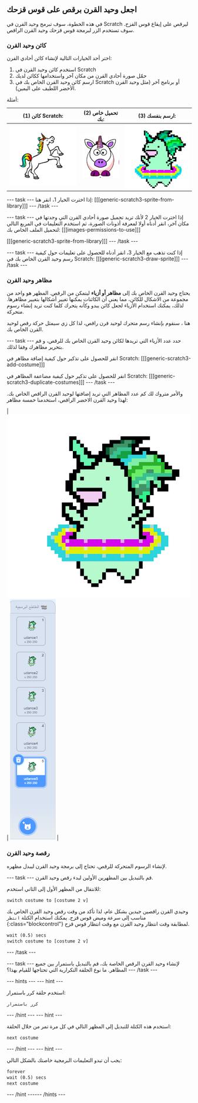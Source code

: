 ## اجعل وحيد القرن برقص على قوس قزحك

في هذه الخطوة، سوف تبرمج وحيد القرن في Scratch ليرقص على إيقاع قوس القزح. سوف تستخدم الزر لبرمجة قوس قزحك وحيد القرن الراقص.

### كائن وحيد القرن

اختر أحد الخيارات التالية لإنشاء كائن أحادي القرن:

1. استخدم كائن وحيد القرن في Scratch
2. حمّل صورة أحادي القرن من مكان آخر واستخدامها ككائن لديك
3. ارسم كائن وحيد القرن الخاص بك في Scratch أو برنامج آخر (مثل وحيد القرن الأخضر اللطيف على اليمين).

أمثلة:

|               (1) كائن Scratch:                |              (2) تحميل خاص بك:              |             (3) ارسم بنفسك:             |
|:----------------------------------------------:|:-------------------------------------------:|:---------------------------------------:|
| ![وحيد قرن Scratch](images/scratchunicorn.png) | ![وحيد قرن من الويب](images/webunicorn.png) | ![رسم وحيد قرن](images/drawunicorn.png) |

--- task --- إذا اخترت الخيار 1، انقر هنا: 
[[[generic-scratch3-sprite-from-library]]] 
--- /task ---

--- task --- إذا اخترت الخيار 2 لأنك تريد تحميل صورة أحادي القرن التي وجدتها في مكان آخر، انقر أدناه أولا لمعرفة أذونات الصورة، ثم استخدم التعليمات في المربع التالي لتحميل الملف الخاص بك: 
[[[images-permissions-to-use]]]

[[[generic-scratch3-sprite-from-library]]] 
--- /task ---

--- task --- إذا كنت تذهب مع الخيار 3، انقر أدناه للحصول على تعليمات حول كيفية رسم وحيد القرن الخاص بك في Scratch: 
[[[generic-scratch3-draw-sprite]]] 
--- /task ---

### مظاهر وحيد القرن

يحتاج وحيد القرن الخاص بك إلى **مظاهر أو أزياء** ليتمكن من الرقص. المظهر هو واحد من مجموعة من الاشكال للكائن، مما يعني أن الكائنات يمكنها تغيير أشكالها بتغيير مظاهرها. لذلك، يمكنك استخدام الأزياء لجعل كائن يبدو وكأنه يتحرك كلما كنت تريد إنشاء رسوم متحركة.

هنا ، سنقوم بإنشاء رسم متحرك لوحيد قرن راقص، لذا كل زي سيمثل حركة رقص لوحيد القرن الخاص بك.

--- task --- حدد عدد الأزياء التي تريدها لكائن وحيد القرن الخاص بك للرقص، و قم بتحرير مظاهرك وفقا لذلك.

انقر للحصول على تذكير حول كيفية إضافة مظاهر في Scratch: 
[[[generic-scratch3-add-costume]]]

انقر للحصول على تذكير حول كيفية مضاعفة المظاهر في Scratch: 
[[[generic-scratch3-duplicate-costumes]]] 
--- /task ---

والأمر متروك لك كم عدد المظاهر التي تريد إضافتها لوحيد القرن الراقص الخاص بك. لهذا وحيد القرن الاخضر الراقص، استخدمنا خمسة مظاهر:

| ![Dancing Unicorn Gif](images/dancingunicorn.gif) | ![Five Costumes](images/fivecostumes.png) |

### رقصة وحيد القرن

لإنشاء الرسوم المتحركة للرقص، تحتاج إلى برمجة وحيد القرن ليبدل مظهره.

--- task --- قم بالتبديل بين المظهرين الأولين لبدء رقص وحيد القرن.

للانتقال من المظهر الأول إلى الثاني استخدم:

```blocks3
switch costume to [costume 2 v]
```

وحيدي القرن راقصين جيدين بشكل عام، لذا تأكد من وقت رقص وحيد القرن الخاص بك مناسب إلى سرعة وميض قوس قزح. يمكنك استخدام الكتلة `انتظر `{:class="blockcontrol"} لمطابقة وقت انتظار وحيد القرن مع وقت انتظار قوس قزح.

```blocks3
wait (0.5) secs
switch costume to [costume 2 v]
```

--- /task ---

--- task --- لإنشاء وحيد القرن الرقص الخاصة بك، قم بالتبديل باستمرار بين جميع المظاهر. ما نوع الحلقة التكرارية التي تحتاجها للقيام بهذا؟ --- /task ---

--- hints ---
 --- hint ---

استخدم حلقة كرر باستمرار:

```blocks3
كرر باستمرار
```

--- /hint --- --- hint ---

استخدم هذه الكتلة للتبديل إلى المظهر التالي في كل مرة تمر من خلال الحلقة:

```blocks3
next costume
```

--- /hint --- --- hint ---

يجب أن تبدو التعليمات البرمجية خاصتك بالشكل التالي:

```blocks3
forever
wait (0.5) secs
next costume
```

--- /hint ------ /hints ---